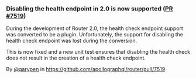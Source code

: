 ### Disabling the health endpoint in 2.0 is now supported ([PR #7519](https://github.com/apollographql/router/pull/7519))

During the development of Router 2.0, the health check endpoint support was converted to be a plugin. Unfortunately, the support for disabling the health check endpoint was lost during the conversion.

This is now fixed and a new unit test ensures that disabling the health check does not result in the creation of a health check endpoint.

<!-- https://apollographql.atlassian.net/browse/ROUTER-1297 -->

By [@garypen](https://github.com/garypen) in https://github.com/apollographql/router/pull/7519